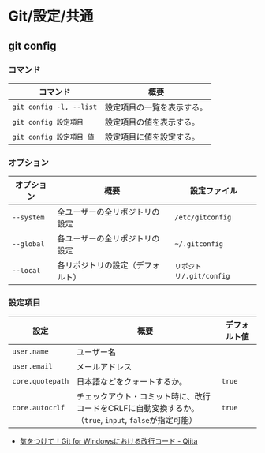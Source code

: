 # Git/設定/共通

## git config

### コマンド

| コマンド                 | 概要                       |
| ------------------------ | -------------------------- |
| `git config -l, --list`  | 設定項目の一覧を表示する。 |
| `git config 設定項目`    | 設定項目の値を表示する。   |
| `git config 設定項目 値` | 設定項目に値を設定する。   |

### オプション

| オプション | 概要                             | 設定ファイル             |
| ---------- | -------------------------------- | ------------------------ |
| `--system` | 全ユーザーの全リポジトリの設定   | `/etc/gitconfig`         |
| `--global` | 各ユーザーの全リポジトリの設定   | `~/.gitconfig`           |
| `--local`  | 各リポジトリの設定（デフォルト） | `リポジトリ/.git/config` |

### 設定項目

| 設定             | 概要                                                         | デフォルト値 |
| ---------------- | ------------------------------------------------------------ | ------------ |
| `user.name`      | ユーザー名                                                   |              |
| `user.email`     | メールアドレス                                               |              |
| `core.quotepath` | 日本語などをクォートするか。                                 | `true`       |
| `core.autocrlf`  | チェックアウト・コミット時に、改行コードをCRLFに自動変換するか。<br />（`true`, `input`, `false`が指定可能） | `true`       |

- [気をつけて！Git for Windowsにおける改行コード - Qiita](https://qiita.com/uggds/items/00a1974ec4f115616580)

